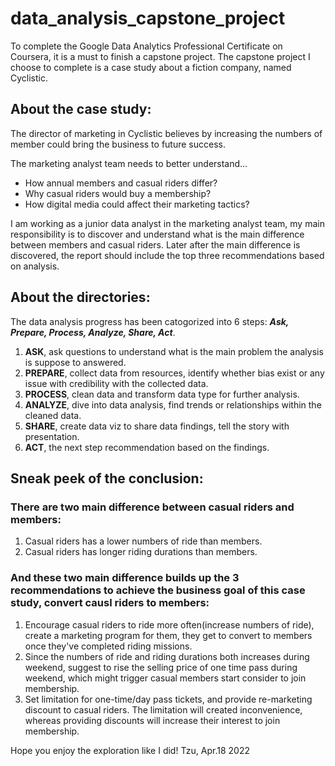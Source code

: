 # data_analysis_capstone_project

To complete the Google Data Analytics Professional Certificate on Coursera, it is a must to finish a capstone project. 
The capstone project I choose to complete is a case study about a fiction company, named Cyclistic.

## About the case study:

The director of marketing in Cyclistic believes by increasing the numbers of member could bring the business to future success. 

The marketing analyst team needs to better understand...
- How annual members and casual riders differ?
- Why casual riders would buy a membership?
- How digital media could affect their marketing tactics?

I am working as a junior data analyst in the marketing analyst team, my main responsibility is to discover and understand what is the main difference between members and casual riders.
Later after the main difference is discovered, the report should include the top three recommendations based on analysis.

## About the directories:

The data analysis progress has been catogorized into 6 steps: ***Ask, Prepare, Process, Analyze, Share, Act***.
1. **ASK**, ask questions to understand what is the main problem the analysis is suppose to answered.
2. **PREPARE**, collect data from resources, identify whether bias exist or any issue with credibility with the collected data.
3. **PROCESS**, clean data and transform data type for further analysis.
4. **ANALYZE**, dive into data analysis, find trends or relationships within the cleaned data.
5. **SHARE**, create data viz to share data findings, tell the story with presentation.
6. **ACT**, the next step recommendation based on the findings.

## Sneak peek of the conclusion:

### There are two main difference between casual riders and members:

1. Casual riders has a lower numbers of ride than members.
2. Casual riders has longer riding durations than members.

### And these two main difference builds up the 3 recommendations to achieve the business goal of this case study, convert causl riders to members:

1. Encourage casual riders to ride more often(increase numbers of ride), create a marketing program for them, they get to convert to members once they've completed riding missions.
2. Since the numbers of ride and riding durations both increases during weekend, suggest to rise the selling price of one time pass during weekend, which might trigger casual members start consider to join membership.
3. Set limitation for one-time/day pass tickets, and provide re-marketing discount to casual riders. The limitation will created inconvenience, whereas providing discounts will increase their interest to join membership.


Hope you enjoy the exploration like I did! 
Tzu, Apr.18 2022

